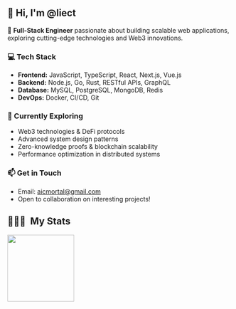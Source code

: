 ## 👋 Hi, I'm @liect

🚀 **Full-Stack Engineer** passionate about building scalable web applications, exploring cutting-edge technologies and Web3 innovations.

### 💻 Tech Stack
- **Frontend:** JavaScript, TypeScript, React, Next.js, Vue.js
- **Backend:** Node.js, Go, Rust, RESTful APIs, GraphQL
- **Database:** MySQL, PostgreSQL, MongoDB, Redis
- **DevOps:** Docker, CI/CD, Git

### 🌱 Currently Exploring
- Web3 technologies & DeFi protocols
- Advanced system design patterns
- Zero-knowledge proofs & blockchain scalability
- Performance optimization in distributed systems

### 📫 Get in Touch
- Email: aicmortal@gmail.com
- Open to collaboration on interesting projects!
## 👨🏻‍💻 &nbsp;My Stats
<div>
  <img height="150em" src="https://github-readme-stats.vercel.app/api?username=liect&show_icons=true&layout=compact&hide=stars&count_private=true" alt=""/>
</div>
